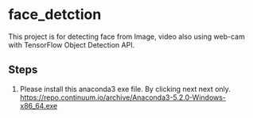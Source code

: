 # face_detction
 This project is for detecting face from Image, video also using web-cam with TensorFlow Object Detection API.
 
 ## Steps
 1. Please install this anaconda3 exe file. By clicking next next only.
    https://repo.continuum.io/archive/Anaconda3-5.2.0-Windows-x86_64.exe
